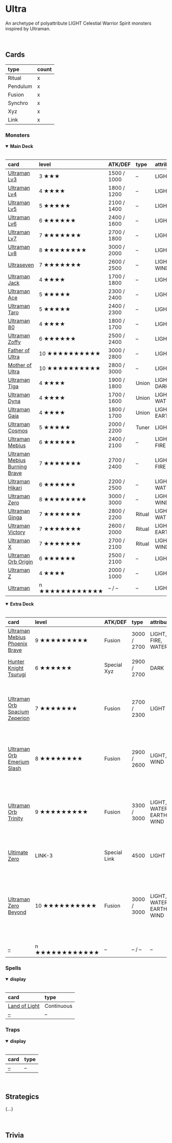 # Ultra

An archetype of polyattribute LIGHT Celestial Warrior Spirit monsters inspired by Ultraman.


<br>


## Cards

| type | count |
| :--- | :---- |
| Ritual | x |
| Pendulum | x |
| Fusion | x |
| Synchro | x |
| Xyz | x |
| Link | x |

### Monsters

<details open>
  <summary> <b> Main Deck </b> </summary> <br>

| card | level | ATK/DEF | type | attribute |
| :--- | :---- | :------ | :--- | :-------- |
| [Ultraman Lv3](../cards/monsters/standard/Ultraman%20Lv3.md) | 3 ★★★ | 1500 / 1000 | – | LIGHT |
| [Ultraman Lv4](../cards/monsters/standard/Ultraman%20Lv4.md) | 4 ★★★★ | 1800 / 1200 | – | LIGHT |
| [Ultraman Lv5](../cards/monsters/standard/Ultraman%20Lv5.md) | 5 ★★★★★ | 2100 / 1400 | – | LIGHT |
| [Ultraman Lv6](../cards/monsters/standard/Ultraman%20Lv6.md) | 6 ★★★★★★ | 2400 / 1600 | – | LIGHT |
| [Ultraman Lv7](../cards/monsters/standard/Ultraman%20Lv7.md) | 7 ★★★★★★★ | 2700 / 1800 | – | LIGHT |
| [Ultraman Lv8](../cards/monsters/standard/Ultraman%20Lv8.md) | 8 ★★★★★★★★ | 3000 / 2000 | – | LIGHT |
| [Ultraseven](../cards/monsters/standard/Ultraseven.md) | 7 ★★★★★★★ | 2600 / 2500 | – | LIGHT, WIND |
| [Ultraman Jack](../cards/monsters/standard/Ultraman%20Jack.md) | 4 ★★★★ | 1700 / 1800 | – | LIGHT |
| [Ultraman Ace](../cards/monsters/standard/Ultraman%20Ace.md) | 5 ★★★★★ | 2300 / 2400 | – | LIGHT |
| [Ultraman Taro](../cards/monsters/standard/Ultraman%20Taro.md) | 5 ★★★★★ | 2400 / 2300 | – | LIGHT |
| [Ultraman 80](../cards/monsters/standard/Ultraman%2080.md) | 4 ★★★★ | 1800 / 1700 | – | LIGHT |
| [Ultraman Zoffy](../cards/monsters/standard/Ultraman%20Zoffy.md) | 6 ★★★★★★ | 2500 / 2400 | – | LIGHT |
| [Father of Ultra](../cards/monsters/standard/Father%20of%20Ultra.md) | 10 ★★★★★★★★★★ | 3000 / 2800 | – | LIGHT |
| [Mother of Ultra](../cards/monsters/standard/Father%20of%20Ultra.md) | 10 ★★★★★★★★★★ | 2800 / 3000 | – | LIGHT |
| [Ultraman Tiga](../cards/monsters/standard/Ultraman%20Tiga.md) | 4 ★★★★ | 1900 / 1800 | Union | LIGHT, DARK |
| [Ultraman Dyna](../cards/monsters/standard/Ultraman%20Dyna.md) | 4 ★★★★ | 1700 / 1600 | Union | LIGHT, WATER |
| [Ultraman Gaia](../cards/monsters/standard/Ultraman%20Gaia.md) | 4 ★★★★ | 1800 / 1700 | Union | LIGHT, EARTH |
| [Ultraman Cosmos](../cards/monsters/standard/Ultraman%20Cosmos.md) | 5 ★★★★★ | 2000 / 2200 | Tuner | LIGHT |
| [Ultraman Mebius](../cards/monsters/standard/Ultraman%20Mebius.md) | 6 ★★★★★★ | 2400 / 2100 | – | LIGHT, FIRE |
| [Ultraman Mebius Burning Brave](../cards/monsters/standard/Ultraman%20Mebius%20Burning%20Brave.md) | 7 ★★★★★★★ | 2700 / 2400 | – | LIGHT, FIRE |
| [Ultraman Hikari](../cards/monsters/standard/Ultraman%20Hikari.md) | 6 ★★★★★★ | 2200 / 2500 | – | LIGHT, WATER |
| [Ultraman Zero](../cards/monsters/standard/Ultraman%20Zero.md) | 8 ★★★★★★★★ | 3000 / 3000 | – | LIGHT, WIND |
| [Ultraman Ginga](../cards/monsters/ritual/Ultraman%20Ginga.md) | 7 ★★★★★★★ | 2800 / 2200 | Ritual | LIGHT, WATER |
| [Ultraman Victory](../cards/monsters/ritual/Ultraman%20Victory.md) | 7 ★★★★★★★ | 2600 / 2000 | Ritual | LIGHT, EARTH |
| [Ultraman X](../cards/monsters/ritual/Ultraman%20X.md) | 7 ★★★★★★★ | 2700 / 2100 | Ritual | LIGHT, WIND |
| [Ultraman Orb Origin](../cards/monsters/standard/Ultraman%20Orb%20Origin.md) | 6 ★★★★★★ | 2500 / 2100 | – | LIGHT |
| [Ultraman Z](../cards/monsters/standard/Ultraman%20Z.md) | 4 ★★★★ | 2000 / 1000 | – | LIGHT |
| [Ultraman ](../cards/monsters/standard/Ultraman%20.md) | n ★★★★★★★★★★★★ | – / – | – | LIGHT |

</details>

<details open>
  <summary> <b> Extra Deck </b> </summary> <br>

| card | level | ATK/DEF | type | attribute | material |
| :--- | :---- | :------ | :--- | :-------- | :------- |
| [Ultraman Mebius Phoenix Brave](../cards/monsters/fusion/Ultraman%20Mebius%20Phoenix%20Brave.md) | 9 ★★★★★★★★★ | Fusion | 3000 / 2700 | LIGHT, FIRE, WATER | *Ultraman Mebius* + *Ultraman Hikari* |
| [Hunter Knight Tsurugi](../cards/monsters/xyz/Hunter%20Knight%20Tsurugi.md) | 6 ★★★★★★ | Special Xyz | 2900 / 2700 | DARK | *Ultraman Hikari* + 1+ *Arb Spirit*s |
| [Ultraman Orb Spacium Zeperion](../cards/monsters/fusion/Ultraman%20Orb%20Spacium%20Zeperion.md) | 7 ★★★★★★★ | Fusion | 2700 / 2300 | LIGHT | *Ultraman Orb Origin* + *Ultraman Tiga* + 1 'Ultraman Lv' monster |
| [Ultraman Orb Emerium Slash](../cards/monsters/fusion/Ultraman%20Orb%20Emerium%20Slash.md) | 8 ★★★★★★★★ | Fusion | 2900 / 2600 | LIGHT, WIND | *Ultraman Orb Origin* + *Ultraseven* + *Ultraman Zero* |
| [Ultraman Orb Trinity](../cards/monsters/fusion/Ultraman%20Orb%20Trinity.md) | 9 ★★★★★★★★★ | Fusion | 3300 / 3000 | LIGHT, WATER, EARTH, WIND | *Ultraman Orb Origin* + *Ultraman Ginga* + *Ultraman Victory* + *Ultraman X* |
| [Ultimate Zero](../cards/monsters/link/Ultimate%20Zero.md) | LINK-3 | Special Link | 4500 | LIGHT | *Ultraman Zero* + *Ultimate Armour* |
| [Ultraman Zero Beyond](../cards/monsters/fusion/Ultraman%20Zero%20Beyond.md) | 10 ★★★★★★★★★★ | Fusion | 3000 / 3000 | LIGHT, WATER, EARTH, WIND | *Ultraman Zero* + *Ultraman Ginga* + *Ultraman Orb Origin* + *Ultraman Victory* + *Ultraman X* |
| [–](../cards/monsters/–/–.md) | n ★★★★★★★★★★★★ | – | – / – | – |

</details>

### Spells

<details open>
  <summary> <b> display </b> </summary> <br>

| card | type |
| :--- | :--- |
| [Land of Light](../cards/spells/Land%20of%20Light.md) | Continuous |
| [–](../cards/spells/–.md) | – |

</details>

### Traps

<details open>
  <summary> <b> display </b> </summary> <br>

| card | type |
| :--- | :--- |
| [–](../cards/traps/–.md) | – |

</details>


<br>


## Strategics

{...}


<br>


## Trivia
